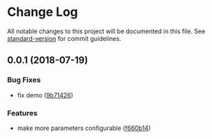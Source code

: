 # Change Log

All notable changes to this project will be documented in this file. See [standard-version](https://github.com/conventional-changelog/standard-version) for commit guidelines.

<a name="0.0.1"></a>
## 0.0.1 (2018-07-19)


### Bug Fixes

* fix demo ([9b71426](https://github.com/beaulac/ng-authed-client/commit/9b71426))


### Features

* make more parameters configurable ([f660b14](https://github.com/beaulac/ng-authed-client/commit/f660b14))
